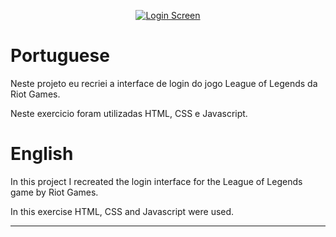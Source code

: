 <p align="center">
    <a href="https://hunterdrakar.github.io/league-of-legends-login-screen/" target="_blank">
    <img src="https://github.com/HunterDrakar/league-of-legends-login-screen/blob/main/images/capa.png" alt="Login Screen"> 
    </a>
  <br/>
  
        
  <h1>Portuguese</h1>

  Neste projeto eu recriei a interface de login do jogo League of Legends da Riot Games.

  Neste exercicio foram utilizadas HTML, CSS e Javascript.

  <h1>English</h1>

  In this project I recreated the login interface for the League of Legends game by Riot Games.

  In this exercise HTML, CSS and Javascript were used.

</p>

<hr />
